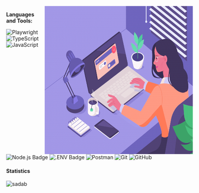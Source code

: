 <!--
**shamapar/shamapar** is a ✨ _special_ ✨ repository because its `README.md` (this file) appears on your GitHub profile.

Here are some ideas to get you started:

- 🔭 I’m currently working on ...
- 🌱 I’m currently learning ...
- 👯 I’m looking to collaborate on ...
- 🤔 I’m looking for help with ...
- 💬 Ask me about ...
- 📫 How to reach me: ...
- 😄 Pronouns: ...
- ⚡ Fun fact: ...
-->

<!--
<h2 align="center">Hey there 👋, I'm Md Sadab Saqib</h2>
<h5 align="center">A passionate Test Automation Engineer from Nepal</h5>
-->

<img align="right" width="400" height="400" src="https://github.com/shamapar/shamapar/blob/main/images/coder_girl_02.gif" alt="Coder GIF">

**Languages and Tools:**

![Playwright](https://img.shields.io/badge/🎭-Playwright-393?&style=for-the-badge&logo=Playwright&logoColor=fff)
![TypeScript](https://img.shields.io/badge/-TypeScript-%233178C6?&style=for-the-badge&logo=Typescript&logoColor=black)
![JavaScript](https://img.shields.io/badge/-JavaScript-f0db4f?&style=for-the-badge&logo=JavaScript&logoColor=black)
![Node.js Badge](https://img.shields.io/badge/Node.js-393?logo=nodedotjs&logoColor=fff&style=for-the-badge)
![.ENV Badge](https://img.shields.io/badge/.ENV-ECD53F?logo=dotenv&logoColor=000&style=for-the-badge)
![Postman](https://img.shields.io/badge/-Postman-%23FF6C37?&style=for-the-badge&logo=Postman&logoColor=white)
![Git](https://img.shields.io/badge/git%20-%23F05032.svg?&style=for-the-badge&logo=git&logoColor=white)
![GitHub](https://img.shields.io/badge/-GitHub-%23181717?&style=for-the-badge&logo=GitHub&logoColor=white)



####  Statistics

<p align="left"> 
    <img src="https://github-readme-stats.vercel.app/api?username=shamapar&count_private=true&show_icons=true&theme=tokyonight" alt="sadab" width="420"/> 
</p>
